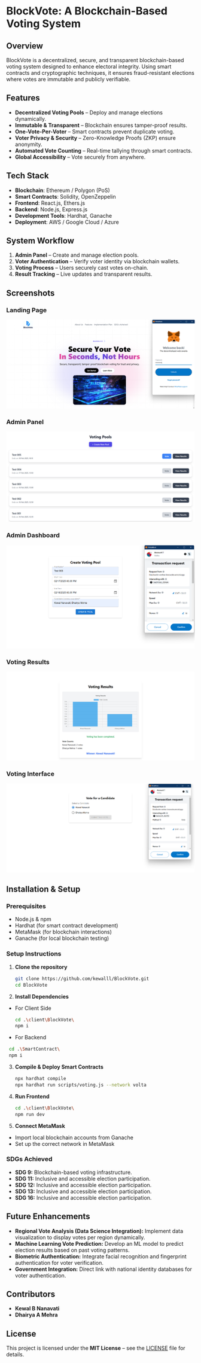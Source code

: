 # BlockVote: A Blockchain-Based Voting System  

## Overview  
BlockVote is a decentralized, secure, and transparent blockchain-based voting system designed to enhance electoral integrity. Using smart contracts and cryptographic techniques, it ensures fraud-resistant elections where votes are immutable and publicly verifiable.

## Features  
- **Decentralized Voting Pools** – Deploy and manage elections dynamically.  
- **Immutable & Transparent** – Blockchain ensures tamper-proof results.  
- **One-Vote-Per-Voter** – Smart contracts prevent duplicate voting.  
- **Voter Privacy & Security** – Zero-Knowledge Proofs (ZKP) ensure anonymity.  
- **Automated Vote Counting** – Real-time tallying through smart contracts.  
- **Global Accessibility** – Vote securely from anywhere.  

## Tech Stack  
- **Blockchain**: Ethereum / Polygon (PoS)  
- **Smart Contracts**: Solidity, OpenZeppelin  
- **Frontend**: React.js, Ethers.js  
- **Backend**: Node.js, Express.js  
- **Development Tools**: Hardhat, Ganache  
- **Deployment**: AWS / Google Cloud / Azure  

## System Workflow  
1. **Admin Panel** – Create and manage election pools.  
2. **Voter Authentication** – Verify voter identity via blockchain wallets.  
3. **Voting Process** – Users securely cast votes on-chain.  
4. **Result Tracking** – Live updates and transparent results.  

## Screenshots  
### Landing Page  
![Landing Page](./screenshots/Landing_Page.png)  

### Admin Panel  
![Admin Panel](./screenshots/Admin_Panel.png)  

### Admin Dashboard  
![Admin Dashboard](./screenshots/Admin_Dashboard.png)  

### Voting Results  
![Voting Results](./screenshots/Voting_Results.png)  

### Voting Interface  
![Voting Interface](./screenshots/Voting_Interface.png)  
 

## Installation & Setup  

### Prerequisites  
- Node.js & npm  
- Hardhat (for smart contract development)  
- MetaMask (for blockchain interactions)  
- Ganache (for local blockchain testing)  

### Setup Instructions  
1. **Clone the repository**  
   ```bash
   git clone https://github.com/kewalll/BlockVote.git
   cd BlockVote
2. **Install Dependencies**
- For Client Side
   ```bash
   cd .\client\BlockVote\
   npm i
   ```
- For Backend
 ```bash
  cd .\SmartContract\
  npm i
```

3. **Compile & Deploy Smart Contracts**
   ```bash
   npx hardhat compile
   npx hardhat run scripts/voting.js --network volta
   ```

4. **Run Frontend**
   ```bash
   cd .\client\BlockVote\
   npm run dev
   ```

5. **Connect MetaMask**
- Import local blockchain accounts from Ganache
- Set up the correct network in MetaMask

### SDGs Achieved
 - **SDG 9:** Blockchain-based voting infrastructure.
 - **SDG 11:** Inclusive and accessible election participation.
 - **SDG 12:** Inclusive and accessible election participation.
 - **SDG 13:** Inclusive and accessible election participation.
 - **SDG 16:** Inclusive and accessible election participation.

## Future Enhancements
- **Regional Vote Analysis (Data Science Integration):** Implement data visualization to display votes per region dynamically.
- **Machine Learning Vote Prediction:** Develop an ML model to predict election results based on past voting patterns.
- **Biometric Authentication:** Integrate facial recognition and fingerprint authentication for voter verification.
- **Government Integration:** Direct link with national identity databases for voter authentication.

## Contributors
- **Kewal B Nanavati**
- **Dhairya A Mehra**

## License  
This project is licensed under the **MIT License** – see the [LICENSE](./LICENSE) file for details.  
